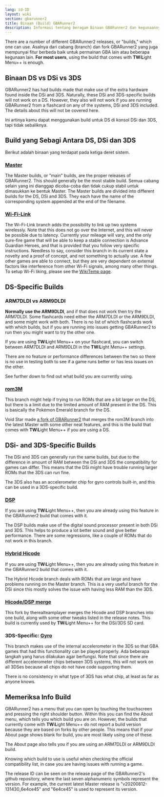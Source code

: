 ```yaml
---
lang: id-ID
layout: wiki
section: gbarunner2
title: Binaan (Build) GBARunner2
description: Informasi tentang beragam Binaan GBARunner2 dan kegunaannya
---
```



There are a number of different GBARunner2 releases, or "builds," which one can use. Asalnya dari cabang (branch) dan fork GBARunner2 yang juga mempunyai fitur berbeda baik untuk permainan GBA lain atau beberapa kegunaan lain. **For most users**, using the build that comes with **TW**i**L**ight Menu++ is enough.

## Binaan DS vs DSi vs 3DS

GBARunner2 has had builds made that make use of the extra hardware found inside the DSi and 3DS. Naturally, these DSi and 3DS-specific builds will not work on a DS. However, they also will not work if you are running GBARunner2 from a flashcard on any of the systems, DSi and 3DS included. The details about this will not be covered here.

Ini artinya kamu dapat menggunakan build untuk DS di konsol DSi dan 3DS, tapi tidak sebaliknya.

## Build yang Sebagi Antara DS, DSi dan 3DS

Berikut adalah binaan yang terdapat pada ketiga deret sistem.

### [Master](https://github.com/Gericom/GBARunner2/releases)

The Master builds, or "main" builds, are the proper releases of GBARunner2. This should generally be the most stable build. Semua cabang selain yang ini dianggap dicoba-coba dan tidak cukup stabil untuk dimasukkan ke bentuk Master. The Master builds are divided into different builds for the DS, DSi and 3DS. They each have the name of the corresponding system appended at the end of the filename.

### [Wi-Fi-Link](https://github.com/Gericom/GBARunner2/releases/tag/v20200217-194452_0b8bbe3)

The Wi-Fi-Link branch adds the possibility to link up two systems wirelessly. Note that this does not go over the Internet, and this will never be possible due to latency. Currently your mileage will vary, and the only sure-fire game that will be able to keep a stable connection is Advance Guardian Heroes, and that is provided that you follow very specific instructions. Needless to say, consider this branch in its current state a novelty and a proof of concept, and not something to actually use. A few other games are able to connect, but they are very dependent on external factors like interference from other Wi-Fi signals, among many other things. To setup Wi-Fi liking, please see the [WikiTemp page](https://wiki.gbatemp.net/wiki/GBARunner2/Link).

## DS-Specific Builds

### ARM7DLDI vs ARM9DLDI

**Normally use the ARM9DLDI**, and if that does not work then try the ARM7DLDI. Some flashcards need either the ARM7DLDI or the ARM9DLDI, and some might work with both. There is no list of which flashcards work with which builds, but if you are running into issues getting GBARunner2 to run then you might want to try the other one.

If you are using **TW**i**L**ight Menu++ on your flashcard, you can switch between ARM7DLDI and ARM9DLDI in the **TW**i**L**ight Menu++ settings.

There are no feature or performance differences between the two so there is no use in testing both to see if a game runs better or has less issues on the other.

See further down to find out what build you are currently using.

### [rom3M](https://github.com/Gericom/GBARunner2/releases/tag/v20190911-201047_371815e)

This branch might help if trying to run ROMs that are a bit larger on the DS, but there is a limit due to the limited amount of RAM present in the DS. This is basically the Pokémon Emerald branch for the DS.

Void Star made [a fork of GBARunner2](https://github.com/unresolvedsymbol/GBARunner2-DSL-Enhanced/releases) that merges the rom3M branch into the latest Master with some other neat features, and this is the build that comes with **TW**i**L**ight Menu++ if you are using a DS.

## DSi- and 3DS-Specific Builds

The DSi and 3DS can generally run the same builds, but due to the difference in amount of RAM between the DSi and 3DS the compatibility for games can differ. This means that the DSi might have trouble running larger ROMs that the 3DS can run fine.

The 3DS also has an accelerometer chip for gyro controls built-in, and this can be used in a 3DS-specific build.

### [DSP](https://github.com/Gericom/GBARunner2/releases/tag/v20200809-113646_551ae99_dsp-audio)

If you are using **TW**i**L**ight Menu++, then you are already using this feature in the GBARunner2 build that comes with it.

The DSP builds make use of the digital sound processor present in both DSi and 3DS. This helps to produce a lot better sound and give better performance. There are some regressions, like a couple of ROMs that do not work in this branch.

### [Hybrid Hicode](https://github.com/Gericom/GBARunner2/releases/tag/v20200812-130512_d5dc8d8)

If you are using **TW**i**L**ight Menu++, then you are already using this feature in the GBARunner2 build that comes with it.

The Hybrid Hicode branch deals with ROMs that are large and have problems running on the Master branch. This is a very useful branch for the DSi since this mostly solves the issue with having less RAM than the 3DS.

### [Hicode/DSP merge](https://github.com/therealteamplayer/GBARunner2/releases/tag/v20210911-merges-and-tweaks)

This fork by therealteamplayer merges the Hicode and DSP branches into one build, along with some other tweaks listed in the release notes. This build is currently used by **TW**i**L**ight Menu++ for the DSi/3DS SD card.

### 3DS-Specific: [Gyro](https://github.com/Gericom/GBARunner2/releases/tag/v20191228-021638_ee7f6a0)

This branch makes use of the internal accelerometer in the 3DS so that GBA games that had this functionality can be played properly. Ada beberapa langkah yang harus dilakukan agar berfungsi. Note that since there are different accelerometer chips between 3DS systems, this will not work on all 3DSes because all chips do not have code supporting them.

There is no consistency in what type of 3DS has what chip, at least as far as anyone knows.

## Memeriksa Info Build

GBARunner2 has a menu that you can open by touching the touchscreen and pressing the right shoulder button. Within this you can find the About menu, which tells you which build you are on. However, the builds that currently come with **TW**i**L**ight Menu++ do not report a build version because they are based on forks by other people. This means that if your About page shows blank for build, you are most likely using one of these.

The About page also tells you if you are using an ARM7DLDI or ARM9DLDI build.

Knowing which build to use is useful when checking the official compatibility list, in case you are having issues with running a game.

The release ID can be seen on the release page of the GBARunner2's github repository, where the last seven alphanumeric symbols represent the version. For example, the current latest Master release is "v20200812-131430_6e4ce45" and "6e4ce45" is used to represent its version.
